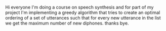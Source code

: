 Hi everyone I'm doing a course on speech synthesis and for part of my project I'm implementing a greedy algorithm that tries to create an optimal ordering of a set of utterances such that for every new utterance in the list we get the maximum number of new diphones. thanks bye.